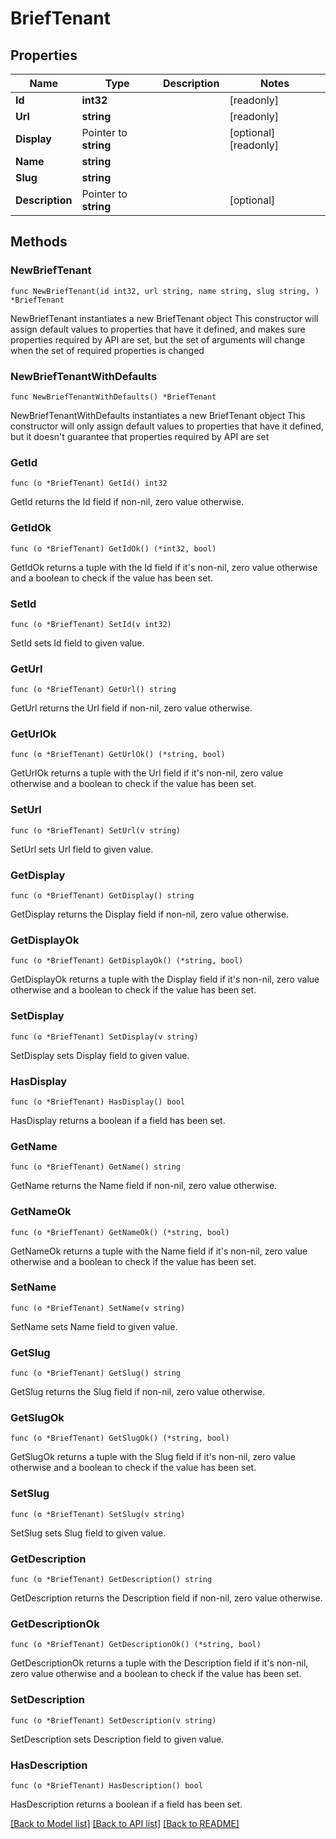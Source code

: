 # BriefTenant

## Properties

Name | Type | Description | Notes
------------ | ------------- | ------------- | -------------
**Id** | **int32** |  | [readonly] 
**Url** | **string** |  | [readonly] 
**Display** | Pointer to **string** |  | [optional] [readonly] 
**Name** | **string** |  | 
**Slug** | **string** |  | 
**Description** | Pointer to **string** |  | [optional] 

## Methods

### NewBriefTenant

`func NewBriefTenant(id int32, url string, name string, slug string, ) *BriefTenant`

NewBriefTenant instantiates a new BriefTenant object
This constructor will assign default values to properties that have it defined,
and makes sure properties required by API are set, but the set of arguments
will change when the set of required properties is changed

### NewBriefTenantWithDefaults

`func NewBriefTenantWithDefaults() *BriefTenant`

NewBriefTenantWithDefaults instantiates a new BriefTenant object
This constructor will only assign default values to properties that have it defined,
but it doesn't guarantee that properties required by API are set

### GetId

`func (o *BriefTenant) GetId() int32`

GetId returns the Id field if non-nil, zero value otherwise.

### GetIdOk

`func (o *BriefTenant) GetIdOk() (*int32, bool)`

GetIdOk returns a tuple with the Id field if it's non-nil, zero value otherwise
and a boolean to check if the value has been set.

### SetId

`func (o *BriefTenant) SetId(v int32)`

SetId sets Id field to given value.


### GetUrl

`func (o *BriefTenant) GetUrl() string`

GetUrl returns the Url field if non-nil, zero value otherwise.

### GetUrlOk

`func (o *BriefTenant) GetUrlOk() (*string, bool)`

GetUrlOk returns a tuple with the Url field if it's non-nil, zero value otherwise
and a boolean to check if the value has been set.

### SetUrl

`func (o *BriefTenant) SetUrl(v string)`

SetUrl sets Url field to given value.


### GetDisplay

`func (o *BriefTenant) GetDisplay() string`

GetDisplay returns the Display field if non-nil, zero value otherwise.

### GetDisplayOk

`func (o *BriefTenant) GetDisplayOk() (*string, bool)`

GetDisplayOk returns a tuple with the Display field if it's non-nil, zero value otherwise
and a boolean to check if the value has been set.

### SetDisplay

`func (o *BriefTenant) SetDisplay(v string)`

SetDisplay sets Display field to given value.

### HasDisplay

`func (o *BriefTenant) HasDisplay() bool`

HasDisplay returns a boolean if a field has been set.

### GetName

`func (o *BriefTenant) GetName() string`

GetName returns the Name field if non-nil, zero value otherwise.

### GetNameOk

`func (o *BriefTenant) GetNameOk() (*string, bool)`

GetNameOk returns a tuple with the Name field if it's non-nil, zero value otherwise
and a boolean to check if the value has been set.

### SetName

`func (o *BriefTenant) SetName(v string)`

SetName sets Name field to given value.


### GetSlug

`func (o *BriefTenant) GetSlug() string`

GetSlug returns the Slug field if non-nil, zero value otherwise.

### GetSlugOk

`func (o *BriefTenant) GetSlugOk() (*string, bool)`

GetSlugOk returns a tuple with the Slug field if it's non-nil, zero value otherwise
and a boolean to check if the value has been set.

### SetSlug

`func (o *BriefTenant) SetSlug(v string)`

SetSlug sets Slug field to given value.


### GetDescription

`func (o *BriefTenant) GetDescription() string`

GetDescription returns the Description field if non-nil, zero value otherwise.

### GetDescriptionOk

`func (o *BriefTenant) GetDescriptionOk() (*string, bool)`

GetDescriptionOk returns a tuple with the Description field if it's non-nil, zero value otherwise
and a boolean to check if the value has been set.

### SetDescription

`func (o *BriefTenant) SetDescription(v string)`

SetDescription sets Description field to given value.

### HasDescription

`func (o *BriefTenant) HasDescription() bool`

HasDescription returns a boolean if a field has been set.


[[Back to Model list]](../README.md#documentation-for-models) [[Back to API list]](../README.md#documentation-for-api-endpoints) [[Back to README]](../README.md)


